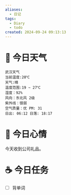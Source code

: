 ```yaml
---
aliases:
  - 日记
tags:
  - Diary
  - todo
created: 2024-09-24 09:13:13
---
```

# 🌅 今日天气

``` 
武汉天气
当前温度:20℃
天气:晴
温度范围:19 ~ 27℃
湿度：92%
风向：东北风 2级
紫外线：很弱
空气质量：优 PM: 31
日出: 06:12 日落: 18:17
```

# 🍋 今日心情

今天收到公司礼品。

# ☕ 今日任务

- [ ] 背单词


